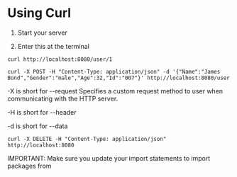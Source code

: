 # Using Curl

1. Start your server

1. Enter this at the terminal

```
curl http://localhost:8080/user/1
```

```
curl -X POST -H "Content-Type: application/json" -d '{"Name":"James Bond","Gender":"male","Age":32,"Id":"007"}' http://localhost:8080/user
```

-X is short for --request
Specifies a custom request method to user when communicating with the HTTP server.

-H is short for --header

-d is short for --data

```
curl -X DELETE -H "Content-Type: application/json" http://localhost:8080
```

IMPORTANT:
Make sure you update your import statements to import packages from 